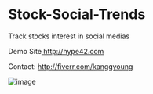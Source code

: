 # Stock-Social-Trends
Track stocks interest in social medias

Demo Site[ http://hype42.com ](http://hype42.com)

Contact: http://fiverr.com/kanggyoung

![image](https://user-images.githubusercontent.com/43469301/111545759-72605400-876e-11eb-818d-1b3845775d34.png)

